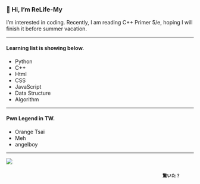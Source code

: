 ### 👋 Hi, I’m ReLife-My
I’m interested in coding.
Recently, I am reading C++ Primer 5/e, hoping I will finish it before summer vacation.

---

#### Learning list is showing below.
- Python
- C++
- Html
- CSS
- JavaScript
- Data Structure
- Algorithm

---

#### Pwn Legend in TW.
- Orange Tsai
- Meh
- angelboy

---

![](https://upload.cc/i1/2021/08/02/UGvipK.jpg)
#### 　　　　　　　　　　　　　　　　　　　　　　　　　　　　　　`驚いた？`
